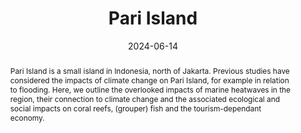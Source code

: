 ---
title: "Pari Island"
date: "2024-06-14"
speaker: "Homer Durand"
affiliation: "ISP/UV"
link: ""
img: "06_Homer_ISP.webp"
abstract: "Pari Island is a small island in Indonesia, north of Jakarta. Previous studies have considered the impacts of climate change on Pari Island, for example in relation to flooding. Here, we outline the overlooked impacts of marine heatwaves in the region, their connection to climate change and the associated ecological and social impacts on coral reefs, (grouper) fish and the tourism-dependant economy."
---